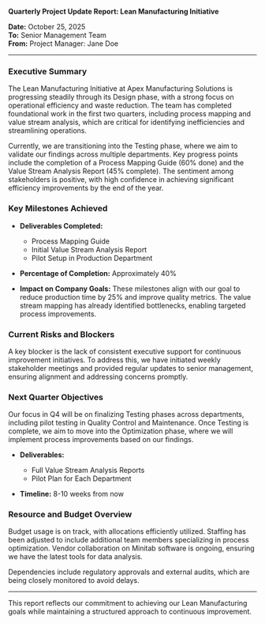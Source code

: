 

**Quarterly Project Update Report: Lean Manufacturing Initiative**

**Date:** October 25, 2025  
**To:** Senior Management Team  
**From:** Project Manager: Jane Doe  

---

### Executive Summary

The Lean Manufacturing Initiative at Apex Manufacturing Solutions is progressing steadily through its Design phase, with a strong focus on operational efficiency and waste reduction. The team has completed foundational work in the first two quarters, including process mapping and value stream analysis, which are critical for identifying inefficiencies and streamlining operations.

Currently, we are transitioning into the Testing phase, where we aim to validate our findings across multiple departments. Key progress points include the completion of a Process Mapping Guide (60% done) and the Value Stream Analysis Report (45% complete). The sentiment among stakeholders is positive, with high confidence in achieving significant efficiency improvements by the end of the year.

### Key Milestones Achieved

- **Deliverables Completed:**
  - Process Mapping Guide
  - Initial Value Stream Analysis Report
  - Pilot Setup in Production Department

- **Percentage of Completion:** Approximately 40%

- **Impact on Company Goals:** These milestones align with our goal to reduce production time by 25% and improve quality metrics. The value stream mapping has already identified bottlenecks, enabling targeted process improvements.

### Current Risks and Blockers

A key blocker is the lack of consistent executive support for continuous improvement initiatives. To address this, we have initiated weekly stakeholder meetings and provided regular updates to senior management, ensuring alignment and addressing concerns promptly.

### Next Quarter Objectives

Our focus in Q4 will be on finalizing Testing phases across departments, including pilot testing in Quality Control and Maintenance. Once Testing is complete, we aim to move into the Optimization phase, where we will implement process improvements based on our findings.

- **Deliverables:**
  - Full Value Stream Analysis Reports
  - Pilot Plan for Each Department

- **Timeline:** 8-10 weeks from now

### Resource and Budget Overview

Budget usage is on track, with allocations efficiently utilized. Staffing has been adjusted to include additional team members specializing in process optimization. Vendor collaboration on Minitab software is ongoing, ensuring we have the latest tools for data analysis.

Dependencies include regulatory approvals and external audits, which are being closely monitored to avoid delays.

---

This report reflects our commitment to achieving our Lean Manufacturing goals while maintaining a structured approach to continuous improvement.